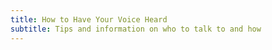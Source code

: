 ```yaml
---
title: How to Have Your Voice Heard
subtitle: Tips and information on who to talk to and how
---
```


